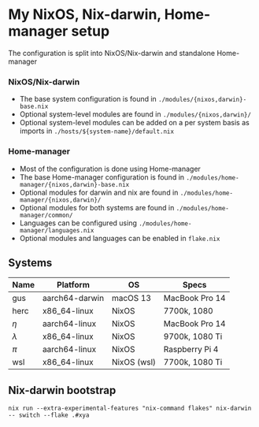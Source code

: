 # My NixOS, Nix-darwin, Home-manager setup
The configuration is split into NixOS/Nix-darwin and standalone Home-manager

### NixOS/Nix-darwin
- The base system configuration is found in `./modules/{nixos,darwin}-base.nix`
- Optional system-level modules are found in `./modules/{nixos,darwin}/`
- Optional system-level modules can be added on a per system basis as imports in `./hosts/${system-name}/default.nix`

### Home-manager
- Most of the configuration is done using Home-manager
- The base Home-manager configuration is found in `./modules/home-manager/{nixos,darwin}-base.nix`
- Optional modules for darwin and nix are found in `./modules/home-manager/{nixos,darwin}/`
- Optional modules for both systems are found in `./modules/home-manager/common/`
- Languages can be configured using `./modules/home-manager/languages.nix`
- Optional modules and languages can be enabled in `flake.nix`

## Systems
| Name      | Platform       | OS       | Specs          |
|-----------|----------------|----------|----------------|
| gus       | aarch64-darwin | macOS 13 | MacBook Pro 14 |
| herc      | x86_64-linux   | NixOS    | 7700k, 1080    |
| $\eta$    | aarch64-linux  | NixOS    | MacBook Pro 14 |
| $\lambda$ | x86_64-linux   | NixOS    | 9700k, 1080 Ti |
| $\pi$     | aarch64-linux  | NixOS    | Raspberry Pi 4 |
| wsl       | x86_64-linux   | NixOS (wsl) | 7700k, 1080 Ti |

## Nix-darwin bootstrap
`nix run --extra-experimental-features "nix-command flakes" nix-darwin -- switch --flake .#xya`
